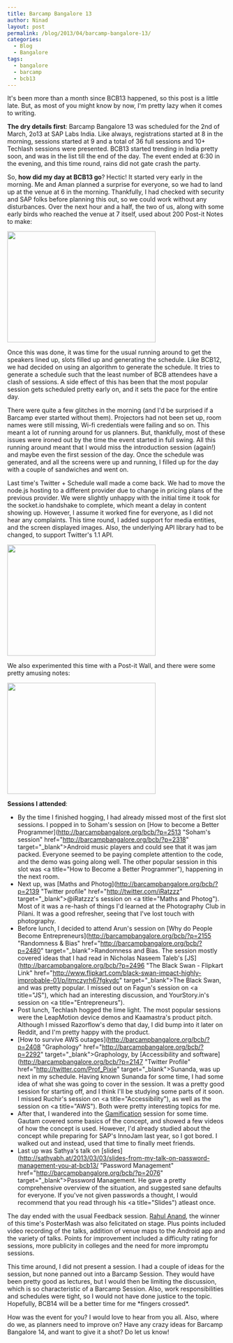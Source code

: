 ```yaml
---
title: Barcamp Bangalore 13
author: Ninad
layout: post
permalink: /blog/2013/04/barcamp-bangalore-13/
categories:
  - Blog
  - Bangalore
tags:
  - bangalore
  - barcamp
  - bcb13
---
```


It's been more than a month since BCB13 happened, so this post is a little late. But, as most of you might know by now, I'm pretty lazy when it comes to writing.

**The dry details first**: Barcamp Bangalore 13 was scheduled for the 2nd of March, 2o13 at SAP Labs India. Like always, registrations started at 8 in the morning, sessions started at 9 and a total of 36 full sessions and 10+ Techlash sessions were presented. BCB13 started trending in India pretty soon, and was in the list till the end of the day. The event ended at 6:30 in the evening, and this time round, rains did not gate crash the party.

So, **how did my day at BCB13 go**? Hectic! It started very early in the morning. Me and Aman planned a surprise for everyone, so we had to land up at the venue at 6 in the morning. Thankfully, I had checked with security and SAP folks before planning this out, so we could work without any disturbances. Over the next hour and a half, the two of us, along with some early birds who reached the venue at 7 itself, used about 200 Post-it Notes to make:

[<img class=" alignnone" alt="" src="https://pbs.twimg.com/media/BEVPGRjCYAA4P4b.jpg:small" width="340" height="255" />][1]

Once this was done, it was time for the usual running around to get the speakers lined up, slots filled up and generating the schedule. Like BCB12, we had decided on using an algorithm to generate the schedule. It tries to generate a schedule such that the least number of BCB attendees have a clash of sessions. A side effect of this has been that the most popular session gets scheduled pretty early on, and it sets the pace for the entire day.

There were quite a few glitches in the morning (and I'd be surprised if a Barcamp ever started without them). Projectors had not been set up, room names were still missing, Wi-fi credentials were failing and so on. This meant a lot of running around for us planners. But, thankfully, most of these issues were ironed out by the time the event started in full swing. All this running around meant that I would miss the introduction session (again!) and maybe even the first session of the day. Once the schedule was generated, and all the screens were up and running, I filled up for the day with a couple of sandwiches and went on.

Last time's Twitter + Schedule wall made a come back. We had to move the node.js hosting to a different provider due to change in pricing plans of the previous provider. We were slightly unhappy with the initial time it took for the socket.io handshake to complete, which meant a delay in content showing up. However, I assume it worked fine for everyone, as I did not hear any complaints. This time round, I added support for media entities, and the screen displayed images. Also, the underlying API library had to be changed, to support Twitter's 1.1 API.

[<img class=" alignnone" alt="" src="https://pbs.twimg.com/media/BEWPjZECAAA3biA.jpg:small" width="340" height="255" />][2]

We also experimented this time with a Post-it Wall, and there were some pretty amusing notes:

[<img alt="" src="https://pbs.twimg.com/media/BEaJxErCUAAj-Vw.jpg:small" width="340" height="255" />][3]

**Sessions I attended**:

  * By the time I finished hogging, I had already missed most of the first slot sessions. I popped in to Soham's session on [How to become a Better Programmer](http://barcampbangalore.org/bcb/?p=2513 "Soham's session" href="http://barcampbangalore.org/bcb/?p=2318" target="_blank">Android music players</a> and could see that it was jam packed. Everyone seemed to be paying complete attention to the code, and the demo was going along well. The other popular session in this slot was <a title="How to Become a Better Programmer"), happening in the next room.
  * Next up, was [Maths and Photog](http://barcampbangalore.org/bcb/?p=2139 "Twitter profile" href="http://twitter.com/iRatzzz" target="_blank">@iRatzzz's</a> session on <a title="Maths and Photog"). Most of it was a re-hash of things I'd learned at the Photography Club in Pilani. It was a good refresher, seeing that I've lost touch with photography.
  * Before lunch, I decided to attend Arun's session on [Why do People Become Entrepreneurs](http://barcampbangalore.org/bcb/?p=2155 "Randomness & Bias" href="http://barcampbangalore.org/bcb/?p=2480" target="_blank">Randomness and Bias</a>. The session mostly covered ideas that I had read in Nicholas Naseem Taleb's [JS](http://barcampbangalore.org/bcb/?p=2496 "The Black Swan - Flipkart Link" href="http://www.flipkart.com/black-swan-impact-highly-improbable-01/p/itmczyrh67fgkydc" target="_blank">The Black Swan</a>, and was pretty popular. I missed out on Fagun's session on <a title="JS"), which had an interesting discussion, and YourStory.in's session on <a title="Entrepreneurs").
  * Post lunch, Techlash hogged the lime light. The most popular sessions were the LeapMotion device demos and Kaamastra's product pitch. Although I missed Razorflow's demo that day, I did bump into it later on Reddit, and I'm pretty happy with the product.
  * [How to survive AWS outages](http://barcampbangalore.org/bcb/?p=2408 "Graphology" href="http://barcampbangalore.org/bcb/?p=2292" target="_blank">Graphology</a>, by [Accessibility and software](http://barcampbangalore.org/bcb/?p=2147 "Twitter Profile" href="http://twitter.com/Prof_Pixie" target="_blank">Sunanda</a>, was up next in my schedule. Having known Sunanda for some time, I had some idea of what she was going to cover in the session. It was a pretty good session for starting off, and I think I'll be studying some parts of it soon. I missed Ruchir's session on <a title="Accessibility"), as well as the session on <a title="AWS"). Both were pretty interesting topics for me.
  * After that, I wandered into the [Gamification](http://barcampbangalore.org/bcb/?p=2245 "Gamification") session for some time. Gautam covered some basics of the concept, and showed a few videos of how the concept is used. However, I'd already studied about the concept while preparing for SAP's InnoJam last year, so I got bored. I walked out and instead, used that time to finally meet friends.
  * Last up was Sathya's talk on [slides](http://sathyabh.at/2013/03/03/slides-from-my-talk-on-password-management-you-at-bcb13/ "Password Management" href="http://barcampbangalore.org/bcb/?p=2076" target="_blank">Password Management</a>. He gave a pretty comprehensive overview of the situation, and suggested sane defaults for everyone. If you've not given passwords a thought, I would recommend that you read through his <a title="Slides") atleast once.

The day ended with the usual Feedback session. [Rahul Anand](http://twitter.com/eternalthinker "Twitter Profile"), the winner of this time's PosterMash was also felicitated on stage. Plus points included video recording of the talks, addition of venue maps to the Android app and the variety of talks. Points for improvement included a difficulty rating for sessions, more publicity in colleges and the need for more impromptu sessions.

This time around, I did not present a session. I had a couple of ideas for the session, but none panned out into a Barcamp Session. They would have been pretty good as lectures, but I would then be limiting the discussion, which is so characteristic of a Barcamp Session. Also, work responsibilities and schedules were tight, so I would not have done justice to the topic. Hopefully, BCB14 will be a better time for me \*fingers crossed\*.

How was the event for you? I would love to hear from you all. Also, where do we, as planners need to improve on? Have any crazy ideas for Barcamp Bangalore 14, and want to give it a shot? Do let us know!

 [1]: https://twitter.com/ni_nad/status/307739118744526849/photo/1
 [2]: https://twitter.com/ni_nad/status/307809987726540800/photo/1
 [3]: https://twitter.com/ni_nad/status/308085100678107137/photo/1
